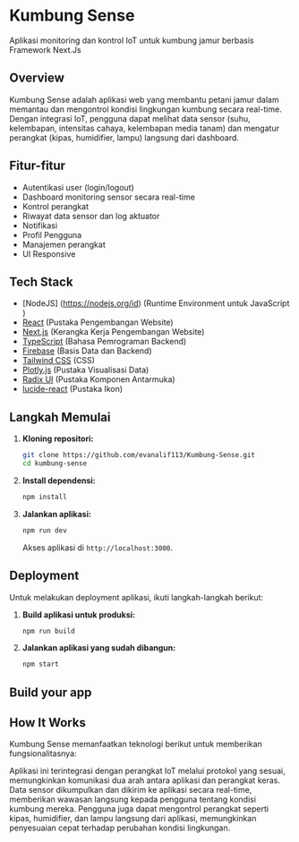 # Kumbung Sense

Aplikasi monitoring dan kontrol IoT untuk kumbung jamur berbasis Framework Next.Js

## Overview

Kumbung Sense adalah aplikasi web yang membantu petani jamur dalam memantau dan mengontrol kondisi lingkungan kumbung secara real-time. Dengan integrasi IoT, pengguna dapat melihat data sensor (suhu, kelembapan, intensitas cahaya, kelembapan media tanam) dan mengatur perangkat (kipas, humidifier, lampu) langsung dari dashboard.

## Fitur-fitur

- Autentikasi user (login/logout)
- Dashboard monitoring sensor secara real-time
- Kontrol perangkat
- Riwayat data sensor dan log aktuator
- Notifikasi
- Profil Pengguna
- Manajemen perangkat
- UI Responsive

## Tech Stack

- [NodeJS] (https://nodejs.org/id) (Runtime Environment untuk JavaScript )
- [React](https://reactjs.org/) (Pustaka Pengembangan Website)
- [Next.js](https://nextjs.org/) (Kerangka Kerja Pengembangan Website)
- [TypeScript](https://www.typescriptlang.org/) (Bahasa Pemrograman Backend)
- [Firebase](https://firebase.google.com) (Basis Data dan Backend)
- [Tailwind CSS](https://tailwindcss.com/) (CSS)
- [Plotly.js](https://plotly.com/javascript/) (Pustaka Visualisasi Data)
- [Radix UI](https://www.radix-ui.com/) (Pustaka Komponen Antarmuka)
- [lucide-react](https://lucide.dev/guide/packages/lucide-react) (Pustaka Ikon)

## Langkah Memulai

1. **Kloning repositori:**
   ```bash
   git clone https://github.com/evanalif113/Kumbung-Sense.git
   cd kumbung-sense
   ```
2. **Install dependensi:**
   ```bash
   npm install
   ```
3. **Jalankan aplikasi:**
   ```bash
   npm run dev
   ```
   Akses aplikasi di `http://localhost:3000`.

## Deployment

Untuk melakukan deployment aplikasi, ikuti langkah-langkah berikut:

1. **Build aplikasi untuk produksi:**
   ```bash
   npm run build
   ```
2. **Jalankan aplikasi yang sudah dibangun:**
   ```bash
   npm start
   ```

## Build your app

## How It Works

Kumbung Sense memanfaatkan teknologi berikut untuk memberikan fungsionalitasnya:

Aplikasi ini terintegrasi dengan perangkat IoT melalui protokol yang sesuai, memungkinkan komunikasi dua arah antara aplikasi dan perangkat keras. Data sensor dikumpulkan dan dikirim ke aplikasi secara real-time, memberikan wawasan langsung kepada pengguna tentang kondisi kumbung mereka. Pengguna juga dapat mengontrol perangkat seperti kipas, humidifier, dan lampu langsung dari aplikasi, memungkinkan penyesuaian cepat terhadap perubahan kondisi lingkungan.
